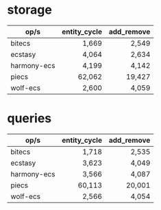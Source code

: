 
# storage

| op/s | entity_cycle | add_remove |
| ---- | --: |--: |
| bitecs | 1,669 | 2,549 |
| ecstasy | 4,064 | 2,634 |
| harmony-ecs | 4,199 | 4,142 |
| piecs | 62,062 | 19,427 |
| wolf-ecs | 2,600 | 4,059 |

# queries

| op/s | entity_cycle | add_remove |
| ---- | --: |--: |
| bitecs | 1,718 | 2,535 |
| ecstasy | 3,623 | 4,049 |
| harmony-ecs | 3,566 | 4,087 |
| piecs | 60,113 | 20,001 |
| wolf-ecs | 2,566 | 4,054 |
